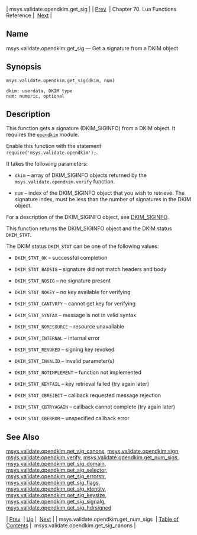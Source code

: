 | msys.validate.opendkim.get_sig |
| [Prev](lua.ref.msys.validate.opendkim.get_num_sigs)  | Chapter 70. Lua Functions Reference |  [Next](lua.ref.msys.validate.opendkim.get_sig_canons) |

<a name="lua.ref.msys.validate.opendkim.get_sig"></a>
## Name

msys.validate.opendkim.get_sig — Get a signature from a DKIM object

<a name="idp18664544"></a>
## Synopsis

`msys.validate.opendkim.get_sig(dkim, num)`

```
dkim: userdata, DKIM type
num: numeric, optional
```
<a name="idp18668016"></a>
## Description

This function gets a signature (DKIM_SIGINFO) from a DKIM object. It requires the [`opendkim`](modules.opendkim "71.50. opendkim – Open Source DKIM") module.

Enable this function with the statement `require('msys.validate.opendkim');`.

It takes the following parameters:

*   `dkim` – array of DKIM_SIGINFO objects returned by the `msys.validate.opendkim.verify` function.

*   `num` – index of the DKIM_SIGINFO object that you wish to retrieve. The signature index, must be less than the number of signatures in the DKIM object.

For a description of the DKIM_SIGINFO object, see [DKIM_SIGINFO](http://www.opendkim.org/libopendkim/dkim_siginfo.html).

This function returns the DKIM_SIGINFO object and the DKIM status `DKIM_STAT`.

The DKIM status `DKIM_STAT` can be one of the following values:

*   `DKIM_STAT_OK` – successful completion

*   `DKIM_STAT_BADSIG` – signature did not match headers and body

*   `DKIM_STAT_NOSIG` – no signature present

*   `DKIM_STAT_NOKEY` – no key available for verifying

*   `DKIM_STAT_CANTVRFY` – cannot get key for verifying

*   `DKIM_STAT_SYNTAX` – message is not in valid syntax

*   `DKIM_STAT_NORESOURCE` – resource unavailable

*   `DKIM_STAT_INTERNAL` – internal error

*   `DKIM_STAT_REVOKED` – signing key revoked

*   `DKIM_STAT_INVALID` – invalid parameter(s)

*   `DKIM_STAT_NOTIMPLEMENT` – function not implemented

*   `DKIM_STAT_KEYFAIL` – key retrieval failed (try again later)

*   `DKIM_STAT_CBREJECT` – callback requested message rejection

*   `DKIM_STAT_CBTRYAGAIN` – callback cannot complete (try again later)

*   `DKIM_STAT_CBERROR` – unspecified callback error

<a name="idp18700384"></a>
## See Also

[msys.validate.opendkim.get_sig_canons](lua.ref.msys.validate.opendkim.get_sig_canons "msys.validate.opendkim.get_sig_canons"), [msys.validate.opendkim.sign](lua.ref.msys.validate.opendkim.sign "msys.validate.opendkim.sign"), [msys.validate.opendkim.verify](lua.ref.msys.validate.opendkim.verify "msys.validate.opendkim.verify"), [msys.validate.opendkim.get_num_sigs](lua.ref.msys.validate.opendkim.get_num_sigs "msys.validate.opendkim.get_num_sigs"), [msys.validate.opendkim.get_sig_domain](lua.ref.msys.validate.opendkim.get_sig_domain "msys.validate.opendkim.get_sig_domain"), [msys.validate.opendkim.get_sig_selector](lua.ref.msys.validate.opendkim.get_sig_selector "msys.validate.opendkim.get_sig_selector"), [msys.validate.opendkim.get_sig_errorstr](lua.ref.msys.validate.opendkim.get_sig_errorstr "msys.validate.opendkim.get_sig_errorstr"), [msys.validate.opendkim.get_sig_flags](lua.ref.msys.validate.opendkim.get_sig_flags "msys.validate.opendkim.get_sig_flags"), [msys.validate.opendkim.get_sig_identity](lua.ref.msys.validate.opendkim.get_sig_identity "msys.validate.opendkim.get_sig_identity"), [msys.validate.opendkim.get_sig_keysize](lua.ref.msys.validate.opendkim.get_sig_keysize "msys.validate.opendkim.get_sig_keysize"), [msys.validate.opendkim.get_sig_signalg](lua.ref.msys.validate.opendkim.get_sig_signalg "msys.validate.opendkim.get_sig_signalg"), [msys.validate.opendkim.get_sig_hdrsigned](lua.ref.msys.validate.opendkim.get_sig_hdrsigned "msys.validate.opendkim.get_sig_hdrsigned")

| [Prev](lua.ref.msys.validate.opendkim.get_num_sigs)  | [Up](lua.function.details) |  [Next](lua.ref.msys.validate.opendkim.get_sig_canons) |
| msys.validate.opendkim.get_num_sigs  | [Table of Contents](index) |  msys.validate.opendkim.get_sig_canons |

